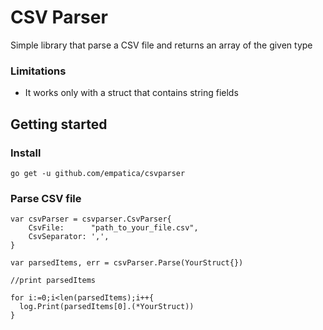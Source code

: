 # CSV Parser

Simple library that parse a CSV file and returns an array of the given type

### Limitations

- It works only with a struct that contains string fields

## Getting started

### Install

    go get -u github.com/empatica/csvparser


### Parse CSV file

    var csvParser = csvparser.CsvParser{
        CsvFile:      "path_to_your_file.csv",
        CsvSeparator: ',',
    }

    var parsedItems, err = csvParser.Parse(YourStruct{})

    //print parsedItems

    for i:=0;i<len(parsedItems);i++{
      log.Print(parsedItems[0].(*YourStruct))
    }
